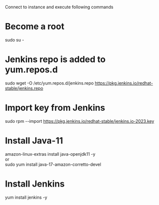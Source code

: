 Connect to instance and execute following commands

# Become a root 
sudo su - 

# Jenkins repo is added to yum.repos.d 
sudo wget -O /etc/yum.repos.d/jenkins.repo https://pkg.jenkins.io/redhat-stable/jenkins.repo 

# Import key from Jenkins
sudo rpm --import https://pkg.jenkins.io/redhat-stable/jenkins.io-2023.key 

# Install Java-11 
amazon-linux-extras install java-openjdk11 -y  
or  <br/>
sudo yum install java-17-amazon-corretto-devel 

# Install Jenkins  
yum install jenkins -y  

